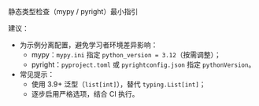 静态类型检查（mypy / pyright）最小指引

建议：
- 为示例分离配置，避免学习者环境差异影响：
  - mypy：`mypy.ini` 指定 `python_version = 3.12`（按需调整）；
  - pyright：`pyproject.toml` 或 `pyrightconfig.json` 指定 `pythonVersion`。
- 常见提示：
  - 使用 3.9+ 泛型（`list[int]`），替代 `typing.List[int]`；
  - 逐步启用严格选项，结合 CI 执行。


